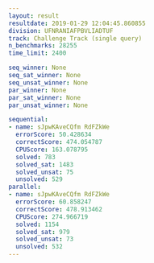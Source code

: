 ```yaml
---
layout: result
resultdate: 2019-01-29 12:04:45.860855
division: UFNRANIAFPBVLIADTUF
track: Challenge Track (single query)
n_benchmarks: 28255
time_limit: 2400

seq_winner: None
seq_sat_winner: None
seq_unsat_winner: None
par_winner: None
par_sat_winner: None
par_unsat_winner: None

sequential:
- name: sJpwKAveCQfm RdFZkWe
  errorScore: 50.428634
  correctScore: 474.054787
  CPUScore: 163.078795
  solved: 783
  solved_sat: 1483
  solved_unsat: 75
  unsolved: 529
parallel:
- name: sJpwKAveCQfm RdFZkWe
  errorScore: 60.858247
  correctScore: 478.913462
  CPUScore: 274.966719
  solved: 1154
  solved_sat: 979
  solved_unsat: 73
  unsolved: 532
---
```

